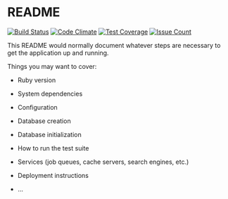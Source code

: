 # README
[![Build Status](https://travis-ci.org/Petecass/rails-base.svg?branch=master)](https://travis-ci.org/Petecass/rails-base)
[![Code Climate](https://codeclimate.com/github/Petecass/rails-base/badges/gpa.svg)](https://codeclimate.com/github/Petecass/rails-base)
[![Test Coverage](https://codeclimate.com/github/Petecass/rails-base/badges/coverage.svg)](https://codeclimate.com/github/Petecass/rails-base/coverage)
[![Issue Count](https://codeclimate.com/github/Petecass/rails-base/badges/issue_count.svg)](https://codeclimate.com/github/Petecass/rails-base)

This README would normally document whatever steps are necessary to get the
application up and running.

Things you may want to cover:

* Ruby version

* System dependencies

* Configuration

* Database creation

* Database initialization

* How to run the test suite

* Services (job queues, cache servers, search engines, etc.)

* Deployment instructions

* ...
